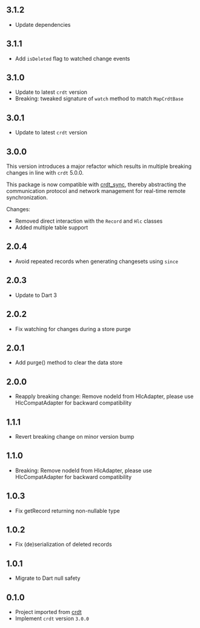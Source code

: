 ## 3.1.2

- Update dependencies

## 3.1.1

- Add `isDeleted` flag to watched change events

## 3.1.0

- Update to latest `crdt` version
- Breaking: tweaked signature of `watch` method to match `MapCrdtBase`

## 3.0.1

- Update to latest `crdt` version

## 3.0.0

This version introduces a major refactor which results in multiple breaking changes in line with `crdt` 5.0.0.

This package is now compatible with [crdt_sync](https://github.com/cachapa/crdt_sync), thereby abstracting the communication protocol and network management for real-time remote synchronization.

Changes:
- Removed direct interaction with the `Record` and `Hlc` classes
- Added multiple table support

## 2.0.4

- Avoid repeated records when generating changesets using `since`

## 2.0.3

- Update to Dart 3

## 2.0.2

- Fix watching for changes during a store purge

## 2.0.1

- Add purge() method to clear the data store

## 2.0.0

- Reapply breaking change: Remove nodeId from HlcAdapter, please use HlcCompatAdapter for backward compatibility

## 1.1.1

- Revert breaking change on minor version bump

## 1.1.0

- Breaking: Remove nodeId from HlcAdapter, please use HlcCompatAdapter for backward compatibility

## 1.0.3

- Fix getRecord returning non-nullable type

## 1.0.2

- Fix (de)serialization of deleted records

## 1.0.1

- Migrate to Dart null safety

## 0.1.0

- Project imported from [crdt](https://github.com/cachapa/crdt)
- Implement `crdt` version `3.0.0`
